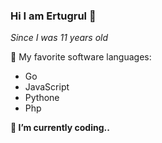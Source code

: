 ### Hi I am Ertugrul 👋

_Since I was 11 years old_

🚀 My favorite software languages:
- Go
- JavaScript
- Pythone
- Php

__🔭 I’m currently coding..__

